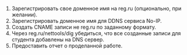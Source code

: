 1. Зарегистрировать свое доменное имя на reg.ru (опционально, при желании).
2. Зарегистрировать доменное имя для DDNS сервиса No-IP.
3. Создать CNAME записи не reg.ru по заданному формату.
4. Через reg.ru/nettools/dig убедиться, что все созданные записи для студента добавлены на DNS сервер.
5. Предоставить отчет о проделанной работе.